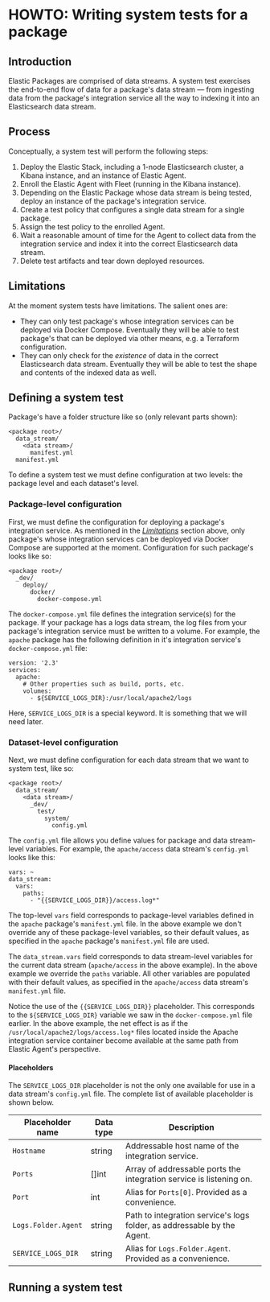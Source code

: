# HOWTO: Writing system tests for a package

## Introduction
Elastic Packages are comprised of data streams. A system test exercises the end-to-end flow of data for a package's data stream — from ingesting data from the package's integration service all the way to indexing it into an Elasticsearch data stream.

## Process

Conceptually, a system test will perform the following steps:
1. Deploy the Elastic Stack, including a 1-node Elasticsearch cluster, a Kibana instance, and an instance of Elastic Agent.
1. Enroll the Elastic Agent with Fleet (running in the Kibana instance).
1. Depending on the Elastic Package whose data stream is being tested, deploy an instance of the package's integration service.
1. Create a test policy that configures a single data stream for a single package.
1. Assign the test policy to the enrolled Agent.
1. Wait a reasonable amount of time for the Agent to collect data from the integration service and index it into the correct Elasticsearch data stream.
1. Delete test artifacts and tear down deployed resources.

## Limitations

At the moment system tests have limitations. The salient ones are:
* They can only test package's whose integration services can be deployed via Docker Compose. Eventually they will be able to test package's that can be deployed via other means, e.g. a Terraform configuration.
* They can only check for the _existence_ of data in the correct Elasticsearch data stream. Eventually they will be able to test the shape and contents of the indexed data as well.

## Defining a system test

Package's have a folder structure like so (only relevant parts shown):

```
<package root>/
  data_stream/
    <data stream>/
      manifest.yml
  manifest.yml
```

To define a system test we must define configuration at two levels: the package level and each dataset's level.

### Package-level configuration

First, we must define the configuration for deploying a package's integration service. As mentioned in the [_Limitations_](#Limitations) section above, only package's whose integration services can be deployed via Docker Compose are supported at the moment. Configuration for such package's looks like so:

```
<package root>/
  _dev/
    deploy/
      docker/
        docker-compose.yml
```

The `docker-compose.yml` file defines the integration service(s) for the package. If your package has a logs data stream, the log files from your package's integration service must be written to a volume. For example, the `apache` package has the following definition in it's integration service's `docker-compose.yml` file:

```
version: '2.3'
services:
  apache:
    # Other properties such as build, ports, etc.
    volumes:
      - ${SERVICE_LOGS_DIR}:/usr/local/apache2/logs
```

Here, `SERVICE_LOGS_DIR` is a special keyword. It is something that we will need later.

### Dataset-level configuration

Next, we must define configuration for each data stream that we want to system test, like so:

```
<package root>/
  data_stream/
    <data stream>/
      _dev/
        test/
          system/
            config.yml
```

The `config.yml` file allows you define values for package and data stream-level variables. For example, the `apache/access` data stream's `config.yml` looks like this:

```
vars: ~
data_stream:
  vars:
    paths:
      - "{{SERVICE_LOGS_DIR}}/access.log*"
```

The top-level `vars` field corresponds to package-level variables defined in the `apache` package's `manifest.yml` file. In the above example we don't override any of these package-level variables, so their default values, as specified in the `apache` package's `manifest.yml` file are used.

The `data_stream.vars` field corresponds to data stream-level variables for the current data stream (`apache/access` in the above example). In the above example we override the `paths` variable. All other variables are populated with their default values, as specified in the `apache/access` data stream's `manifest.yml` file.

Notice the use of the `{{SERVICE_LOGS_DIR}}` placeholder. This corresponds to the `${SERVICE_LOGS_DIR}` variable we saw in the `docker-compose.yml` file earlier. In the above example, the net effect is as if the `/usr/local/apache2/logs/access.log*` files located inside the Apache integration service container become available at the same path from Elastic Agent's perspective.

#### Placeholders

The `SERVICE_LOGS_DIR` placeholder is not the only one available for use in a data stream's `config.yml` file. The complete list of available placeholder is shown below.

| Placeholder name | Data type | Description |
| --- | --- | --- |
| `Hostname`| string | Addressable host name of the integration service. |
| `Ports` | []int | Array of addressable ports the integration service is listening on. |
| `Port` | int | Alias for `Ports[0]`. Provided as a convenience. |
| `Logs.Folder.Agent` | string | Path to integration service's logs folder, as addressable by the Agent. |
| `SERVICE_LOGS_DIR` | string | Alias for `Logs.Folder.Agent`. Provided as a convenience. |


## Running a system test



